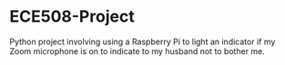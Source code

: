 # ECE508-Project
Python project involving using a Raspberry Pi to light an indicator if my Zoom microphone is on to indicate to my husband not to bother me.
